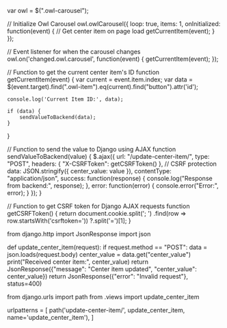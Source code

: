 var owl = $(".owl-carousel");

// Initialize Owl Carousel
owl.owlCarousel({
    loop: true,
    items: 1,
    onInitialized: function(event) { // Get center item on page load
        getCurrentItem(event);
    }
});

// Event listener for when the carousel changes
owl.on('changed.owl.carousel', function(event) {
    getCurrentItem(event);
});

// Function to get the current center item's ID
function getCurrentItem(event) {
    var current = event.item.index;
    var data = $(event.target).find(".owl-item").eq(current).find("button").attr('id');

    console.log('Current Item ID:', data);

    if (data) {
        sendValueToBackend(data);
    }
}

// Function to send the value to Django using AJAX
function sendValueToBackend(value) {
    $.ajax({
        url: "/update-center-item/",
        type: "POST",
        headers: { "X-CSRFToken": getCSRFToken() }, // CSRF protection
        data: JSON.stringify({ center_value: value }),
        contentType: "application/json",
        success: function(response) {
            console.log("Response from backend:", response);
        },
        error: function(error) {
            console.error("Error:", error);
        }
    });
}

// Function to get CSRF token for Django AJAX requests
function getCSRFToken() {
    return document.cookie.split('; ')
        .find(row => row.startsWith('csrftoken='))
        ?.split('=')[1];
}



from django.http import JsonResponse
import json

def update_center_item(request):
    if request.method == "POST":
        data = json.loads(request.body)
        center_value = data.get("center_value")
        print("Received center item:", center_value)
        return JsonResponse({"message": "Center item updated", "center_value": center_value})
    return JsonResponse({"error": "Invalid request"}, status=400)


from django.urls import path
from .views import update_center_item

urlpatterns = [
    path('update-center-item/', update_center_item, name='update_center_item'),
]